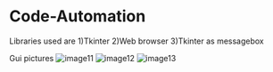 # Code-Automation
Libraries used are 1)Tkinter
                   2)Web browser
                   3)Tkinter as messagebox
                   
Gui pictures
![image11](https://user-images.githubusercontent.com/78775928/112813018-642e0400-909b-11eb-8c72-b9e32e6771dc.png)
![image12](https://user-images.githubusercontent.com/78775928/112813033-6a23e500-909b-11eb-9cc7-6c9fa987038b.png)
![image13](https://user-images.githubusercontent.com/78775928/112813080-7740d400-909b-11eb-8a58-2d9babf2fdb5.png)

